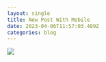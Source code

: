 ```yaml
---
layout: single
title: New Post With Mobile
date: 2023-04-06T11:57:03.489Z
categories: blog
---
```

![](assets/images/wip-7th-anniversary-wallpaper-dark.jpg﻿)

﻿